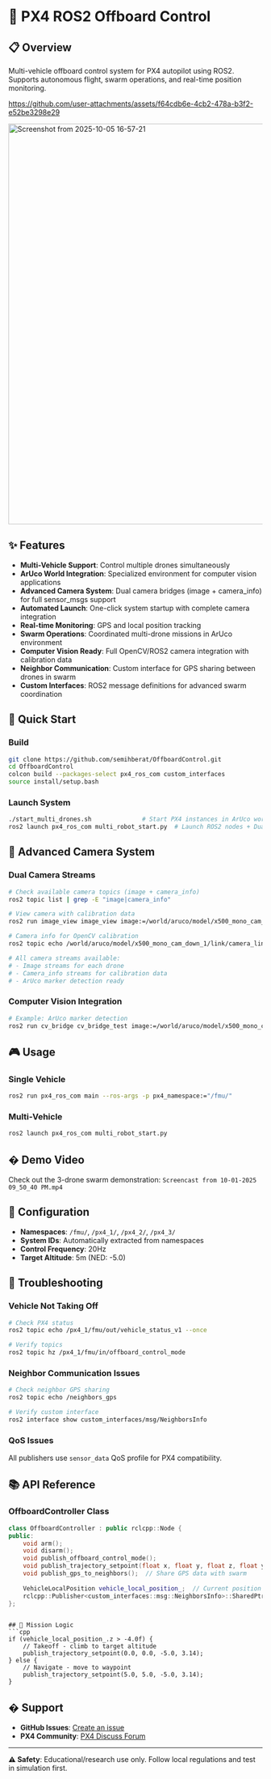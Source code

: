 # 🚁 PX4 ROS2 Offboard Control

## 📋 Overview
Multi-vehicle offboard control system for PX4 autopilot using ROS2. Supports autonomous flight, swarm operations, and real-time position monitoring.

https://github.com/user-attachments/assets/f64cdb6e-4cb2-478a-b3f2-e52be3298e29

<img width="957" height="792" alt="Screenshot from 2025-10-05 16-57-21" src="https://github.com/user-attachments/assets/2be3b12d-b2d6-4884-9ab9-afb669cc1390" />

## ✨ Features
- **Multi-Vehicle Support**: Control multiple drones simultaneously
- **ArUco World Integration**: Specialized environment for computer vision applications
- **Advanced Camera System**: Dual camera bridges (image + camera_info) for full sensor_msgs support
- **Automated Launch**: One-click system startup with complete camera integration
- **Real-time Monitoring**: GPS and local position tracking
- **Swarm Operations**: Coordinated multi-drone missions in ArUco environment
- **Computer Vision Ready**: Full OpenCV/ROS2 camera integration with calibration data
- **Neighbor Communication**: Custom interface for GPS sharing between drones in swarm
- **Custom Interfaces**: ROS2 message definitions for advanced swarm coordination

## 🚀 Quick Start

### Build
```bash
git clone https://github.com/semihberat/OffboardControl.git
cd OffboardControl
colcon build --packages-select px4_ros_com custom_interfaces
source install/setup.bash
```

### Launch System
```bash
./start_multi_drones.sh              # Start PX4 instances in ArUco world
ros2 launch px4_ros_com multi_robot_start.py  # Launch ROS2 nodes + Dual camera bridges
```

## 📸 Advanced Camera System

### Dual Camera Streams
```bash
# Check available camera topics (image + camera_info)
ros2 topic list | grep -E "image|camera_info"

# View camera with calibration data
ros2 run image_view image_view image:=/world/aruco/model/x500_mono_cam_down_1/link/camera_link/sensor/imager/image

# Camera info for OpenCV calibration
ros2 topic echo /world/aruco/model/x500_mono_cam_down_1/link/camera_link/sensor/imager/camera_info

# All camera streams available:
# - Image streams for each drone
# - Camera_info streams for calibration data
# - ArUco marker detection ready
```

### Computer Vision Integration
```bash
# Example: ArUco marker detection
ros2 run cv_bridge cv_bridge_test image:=/world/aruco/model/x500_mono_cam_down_1/link/camera_link/sensor/imager/image
```

## 🎮 Usage

### Single Vehicle
```bash
ros2 run px4_ros_com main --ros-args -p px4_namespace:="/fmu/"
```

### Multi-Vehicle
```bash
ros2 launch px4_ros_com multi_robot_start.py
```

## � Demo Video
Check out the 3-drone swarm demonstration: `Screencast from 10-01-2025 09_50_40 PM.mp4`

## 🔧 Configuration
- **Namespaces**: `/fmu/`, `/px4_1/`, `/px4_2/`, `/px4_3/`
- **System IDs**: Automatically extracted from namespaces
- **Control Frequency**: 20Hz
- **Target Altitude**: 5m (NED: -5.0)

## 🐛 Troubleshooting

### Vehicle Not Taking Off
```bash
# Check PX4 status
ros2 topic echo /px4_1/fmu/out/vehicle_status_v1 --once

# Verify topics
ros2 topic hz /px4_1/fmu/in/offboard_control_mode
```

### Neighbor Communication Issues
```bash
# Check neighbor GPS sharing
ros2 topic echo /neighbors_gps

# Verify custom interface
ros2 interface show custom_interfaces/msg/NeighborsInfo
```

### QoS Issues
All publishers use `sensor_data` QoS profile for PX4 compatibility.

## 📚 API Reference

### OffboardController Class
```cpp
class OffboardController : public rclcpp::Node {
public:
    void arm();
    void disarm();
    void publish_offboard_control_mode();
    void publish_trajectory_setpoint(float x, float y, float z, float yaw);
    void publish_gps_to_neighbors();  // Share GPS data with swarm
    
    VehicleLocalPosition vehicle_local_position_;  // Current position
    rclcpp::Publisher<custom_interfaces::msg::NeighborsInfo>::SharedPtr neighbors_gps_publisher_;
};
```

```

## 🎯 Mission Logic
```cpp
if (vehicle_local_position_.z > -4.0f) {
    // Takeoff - climb to target altitude
    publish_trajectory_setpoint(0.0, 0.0, -5.0, 3.14);
} else {
    // Navigate - move to waypoint
    publish_trajectory_setpoint(5.0, 5.0, -5.0, 3.14);
}
```

## � Support
- **GitHub Issues**: [Create an issue](https://github.com/semihberat/OffboardControl/issues)
- **PX4 Community**: [PX4 Discuss Forum](https://discuss.px4.io/)

---
**⚠️ Safety**: Educational/research use only. Follow local regulations and test in simulation first.

